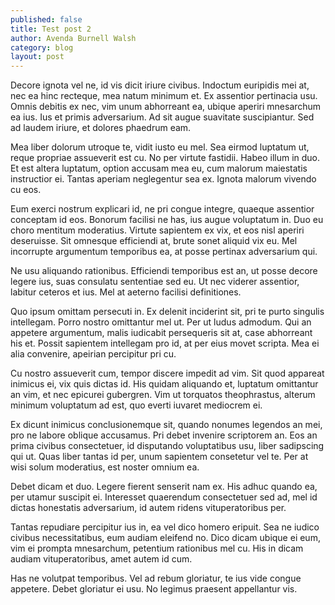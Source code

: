 ```yaml
---
published: false
title: Test post 2
author: Avenda Burnell Walsh
category: blog
layout: post
---
```


Decore ignota vel ne, id vis dicit iriure civibus. Indoctum euripidis mei at, nec ea hinc recteque, mea natum minimum et. Ex assentior pertinacia usu. Omnis debitis ex nec, vim unum abhorreant ea, ubique aperiri mnesarchum ea ius. Ius et primis adversarium. Ad sit augue suavitate suscipiantur. Sed ad laudem iriure, et dolores phaedrum eam.

Mea liber dolorum utroque te, vidit iusto eu mel. Sea eirmod luptatum ut, reque propriae assueverit est cu. No per virtute fastidii. Habeo illum in duo. Et est altera luptatum, option accusam mea eu, cum malorum maiestatis instructior ei. Tantas aperiam neglegentur sea ex. Ignota malorum vivendo cu eos.

Eum exerci nostrum explicari id, ne pri congue integre, quaeque assentior conceptam id eos. Bonorum facilisi ne has, ius augue voluptatum in. Duo eu choro mentitum moderatius. Virtute sapientem ex vix, et eos nisl aperiri deseruisse. Sit omnesque efficiendi at, brute sonet aliquid vix eu. Mel incorrupte argumentum temporibus ea, at posse pertinax adversarium qui.

Ne usu aliquando rationibus. Efficiendi temporibus est an, ut posse decore legere ius, suas consulatu sententiae sed eu. Ut nec viderer assentior, labitur ceteros et ius. Mel at aeterno facilisi definitiones.

Quo ipsum omittam persecuti in. Ex delenit inciderint sit, pri te purto singulis intellegam. Porro nostro omittantur mel ut. Per ut ludus admodum. Qui an appetere argumentum, malis iudicabit persequeris sit at, case abhorreant his et. Possit sapientem intellegam pro id, at per eius movet scripta. Mea ei alia convenire, apeirian percipitur pri cu.

Cu nostro assueverit cum, tempor discere impedit ad vim. Sit quod appareat inimicus ei, vix quis dictas id. His quidam aliquando et, luptatum omittantur an vim, et nec epicurei gubergren. Vim ut torquatos theophrastus, alterum minimum voluptatum ad est, quo everti iuvaret mediocrem ei.

Ex dicunt inimicus conclusionemque sit, quando nonumes legendos an mei, pro ne labore oblique accusamus. Pri debet invenire scriptorem an. Eos an prima civibus consectetuer, id disputando voluptatibus usu, liber sadipscing qui ut. Quas liber tantas id per, unum sapientem consetetur vel te. Per at wisi solum moderatius, est noster omnium ea.

Debet dicam et duo. Legere fierent senserit nam ex. His adhuc quando ea, per utamur suscipit ei. Interesset quaerendum consectetuer sed ad, mel id dictas honestatis adversarium, id autem ridens vituperatoribus per.

Tantas repudiare percipitur ius in, ea vel dico homero eripuit. Sea ne iudico civibus necessitatibus, eum audiam eleifend no. Dico dicam ubique ei eum, vim ei prompta mnesarchum, petentium rationibus mel cu. His in dicam audiam vituperatoribus, amet autem id cum.

Has ne volutpat temporibus. Vel ad rebum gloriatur, te ius vide congue appetere. Debet gloriatur ei usu. No legimus praesent appellantur vis.
